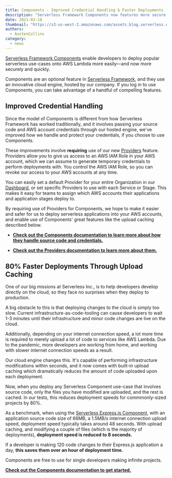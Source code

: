 ```yaml
---
title: Components - Improved Credential Handling & Faster Deployments
description: "Serverless Framework Components now features more secure credential handling and 80% faster deployments"
date: 2021-02-18
thumbnail: "https://s3-us-west-2.amazonaws.com/assets.blog.serverless.com/components-credentials-deployments/components-credentials-deployments.png"
authors:
  - AustenCollins
category:
  - news
---
```


[Serverless Framework Components](https://www.github.com/serverless/components) enable developers to deploy popular serverless use-cases onto AWS Lambda more easily—and now more securely and quickly.

Components are an optional feature in [Serverless Framework](https://github.com/serverless/serverless), and they use an innovative cloud engine, hosted by our company.  If you log in to use Components, you can take advantage of a handful of compelling features.  

## Improved Credential Handling

Since the model of Components is different from how Serverless Framework has worked traditionally, and it involves passing your source code and AWS account credentials through our hosted engine, we've improved how we handle and protect your credentials, if you choose to use Components.  

These improvements involve **requiring** use of our new [Providers](https://www.serverless.com/framework/docs/guides/providers) feature.  Providers allow you to give us access to an AWS IAM Role in your AWS account, which we can assume to generate temporary credentials to perform deployments with.  You control the AWS IAM Role, so you can revoke our access to your AWS accounts at any time.

You can easily set a default Provider for your entire Organization in our [Dashboard](https://app.serverless.com), or set specific Providers to use with each Service or Stage.  This makes it easy for teams to assign which AWS accounts their applications and application stages deploy to.

By requiring use of Providers for Components, we hope to make it easier and safer for us to deploy serverless applications into your AWS accounts, and enable use of Components' great features like the upload caching described below.

* **[Check out the Components documentation to learn more about how they handle source code and credentials.](https://github.com/serverless/components)**

* **[Check out the Providers documentation to learn more about them.](https://www.serverless.com/framework/docs/guides/providers)**

## 80% Faster Deployments Through Upload Caching

One of our big missions at Serverless Inc., is to help developers develop directly on the cloud, so they face no surprises when they deploy to production.

A big obstacle to this is that deploying changes to the cloud is simply too slow.  Current infrastructure-as-code-tooling can cause developers to wait 1-3 minutes until their infrastructure and minor code changes are live on the cloud.

Additionally, depending on your internet connection speed, a lot more time is required to merely upload a lot of code to services like AWS Lambda.  Due to the pandemic, more developers are working from home, and working with slower internet connection speeds as a result.

Our cloud engine changes this.  It's capable of performing infrastructure modifications within seconds, and it now comes with built-in upload caching which dramatically reduces the amount of code uploaded upon each deployment.

Now, when you deploy any Serverless Component use-case that involves source code, only the files you have modified are uploaded, and the rest is cached.  In our tests, this reduces deployment speeds for commmonly-sized projects by 80%.

As a benchmark, when using the [Serverless Express.js Component](https://github.com/serverless-components/express), with an application source code size of 66MB, a 1.5MB/s internet connection upload speed, deployment speed typically takes around 48 seconds.  With upload caching, and modifying a couple of files (which is the majority of deployments), **deployment speed is reduced to 8 seconds.**

If a developer is making 120 code changes to their Express.js application a day, **this saves them over an hour of deployment time.**

Components are free to use for single developers making infinite projects.  

**[Check out the Components documentation to get started.](https://github.com/serverless/components)**








